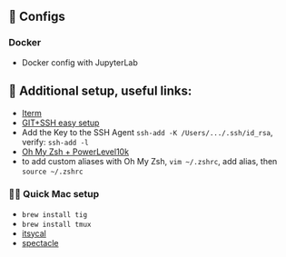 ##  🍿 Configs

### Docker
- Docker config with JupyterLab

## 📖 Additional setup, useful links:
 - [Iterm](https://iterm2.com)
 - [GIT+SSH easy setup](https://sourabhbajaj.com/mac-setup/Git/README.html)
 - Add the Key to the SSH Agent `ssh-add -K /Users/.../.ssh/id_rsa`, verify: `ssh-add -l`
 - [Oh My Zsh + PowerLevel10k](https://dev.to/abdfnx/oh-my-zsh-powerlevel10k-cool-terminal-1no0)
 - to add custom aliases with Oh My Zsh, `vim ~/.zshrc`, add alias, then `source ~/.zshrc`

### 👨‍💻 Quick Mac setup
- `brew install tig`
- `brew install tmux`
- [itsycal](https://www.mowglii.com/itsycal/)
- [spectacle](https://www.spectacleapp.com)

